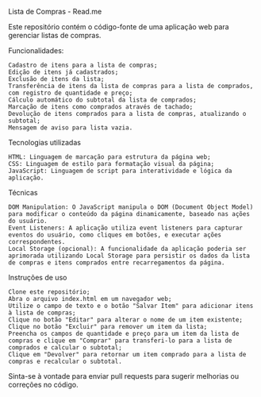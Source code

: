 Lista de Compras - Read.me

Este repositório contém o código-fonte de uma aplicação web para gerenciar listas de compras.

Funcionalidades:

    Cadastro de itens para a lista de compras;
    Edição de itens já cadastrados;
    Exclusão de itens da lista;
    Transferência de itens da lista de compras para a lista de comprados, com registro de quantidade e preço;
    Cálculo automático do subtotal da lista de comprados;
    Marcação de itens como comprados através de tachado;
    Devolução de itens comprados para a lista de compras, atualizando o subtotal;
    Mensagem de aviso para lista vazia.

Tecnologias utilizadas

    HTML: Linguagem de marcação para estrutura da página web;
    CSS: Linguagem de estilo para formatação visual da página;
    JavaScript: Linguagem de script para interatividade e lógica da aplicação.

Técnicas

    DOM Manipulation: O JavaScript manipula o DOM (Document Object Model) para modificar o conteúdo da página dinamicamente, baseado nas ações do usuário.
    Event Listeners: A aplicação utiliza event listeners para capturar eventos do usuário, como cliques em botões, e executar ações correspondentes.
    Local Storage (opcional): A funcionalidade da aplicação poderia ser aprimorada utilizando Local Storage para persistir os dados da lista de compras e itens comprados entre recarregamentos da página.

Instruções de uso

    Clone este repositório;
    Abra o arquivo index.html em um navegador web;
    Utilize o campo de texto e o botão "Salvar Item" para adicionar itens à lista de compras;
    Clique no botão "Editar" para alterar o nome de um item existente;
    Clique no botão "Excluir" para remover um item da lista;
    Preencha os campos de quantidade e preço para um item da lista de compras e clique em "Comprar" para transferi-lo para a lista de comprados e calcular o subtotal;
    Clique em "Devolver" para retornar um item comprado para a lista de compras e recalcular o subtotal.

Sinta-se à vontade para enviar pull requests para sugerir melhorias ou correções no código.
